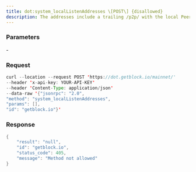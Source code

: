 ```yaml
---
title: dot:system_localListenAddresses \[POST\] {disallowed}
description: The addresses include a trailing /p2p/ with the local PeerId, and arethus suitable to be passed to addReservedPeer or as a bootnode addressfor example
---
```


### Parameters


\-

### Request

``` java
curl --location --request POST 'https://dot.getblock.io/mainnet/' 
--header 'x-api-key: YOUR-API-KEY' 
--header 'Content-Type: application/json' 
--data-raw '{"jsonrpc": "2.0",
"method": "system_localListenAddresses",
"params": [],
"id": "getblock.io"}'
```

###  Response

``` java
{
    "result": "null",
    "id": "getblock.io",
    "status_code": 405,
    "message": "Method not allowed"
}
```

